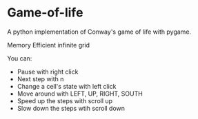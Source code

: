 # Game-of-life

A python implementation of Conway's game of life with pygame.

Memory Efficient infinite grid

You can:
  - Pause with right click
  - Next step with n
  - Change a cell's state with left click
  - Move around with LEFT, UP, RIGHT, SOUTH
  - Speed up the steps with scroll up
  - Slow down the steps wtih scroll down
